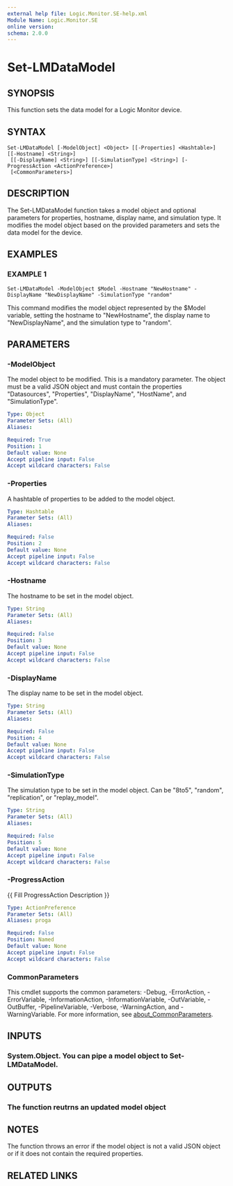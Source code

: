 ```yaml
---
external help file: Logic.Monitor.SE-help.xml
Module Name: Logic.Monitor.SE
online version:
schema: 2.0.0
---
```


# Set-LMDataModel

## SYNOPSIS
This function sets the data model for a Logic Monitor device.

## SYNTAX

```
Set-LMDataModel [-ModelObject] <Object> [[-Properties] <Hashtable>] [[-Hostname] <String>]
 [[-DisplayName] <String>] [[-SimulationType] <String>] [-ProgressAction <ActionPreference>]
 [<CommonParameters>]
```

## DESCRIPTION
The Set-LMDataModel function takes a model object and optional parameters for properties, hostname, display name, and simulation type. 
It modifies the model object based on the provided parameters and sets the data model for the device.

## EXAMPLES

### EXAMPLE 1
```
Set-LMDataModel -ModelObject $Model -Hostname "NewHostname" -DisplayName "NewDisplayName" -SimulationType "random"
```

This command modifies the model object represented by the $Model variable, setting the hostname to "NewHostname", the display name to "NewDisplayName", and the simulation type to "random".

## PARAMETERS

### -ModelObject
The model object to be modified.
This is a mandatory parameter.
The object must be a valid JSON object and must contain the properties "Datasources", "Properties", "DisplayName", "HostName", and "SimulationType".

```yaml
Type: Object
Parameter Sets: (All)
Aliases:

Required: True
Position: 1
Default value: None
Accept pipeline input: False
Accept wildcard characters: False
```

### -Properties
A hashtable of properties to be added to the model object.

```yaml
Type: Hashtable
Parameter Sets: (All)
Aliases:

Required: False
Position: 2
Default value: None
Accept pipeline input: False
Accept wildcard characters: False
```

### -Hostname
The hostname to be set in the model object.

```yaml
Type: String
Parameter Sets: (All)
Aliases:

Required: False
Position: 3
Default value: None
Accept pipeline input: False
Accept wildcard characters: False
```

### -DisplayName
The display name to be set in the model object.

```yaml
Type: String
Parameter Sets: (All)
Aliases:

Required: False
Position: 4
Default value: None
Accept pipeline input: False
Accept wildcard characters: False
```

### -SimulationType
The simulation type to be set in the model object.
Can be "8to5", "random", "replication", or "replay_model".

```yaml
Type: String
Parameter Sets: (All)
Aliases:

Required: False
Position: 5
Default value: None
Accept pipeline input: False
Accept wildcard characters: False
```

### -ProgressAction
{{ Fill ProgressAction Description }}

```yaml
Type: ActionPreference
Parameter Sets: (All)
Aliases: proga

Required: False
Position: Named
Default value: None
Accept pipeline input: False
Accept wildcard characters: False
```

### CommonParameters
This cmdlet supports the common parameters: -Debug, -ErrorAction, -ErrorVariable, -InformationAction, -InformationVariable, -OutVariable, -OutBuffer, -PipelineVariable, -Verbose, -WarningAction, and -WarningVariable. For more information, see [about_CommonParameters](http://go.microsoft.com/fwlink/?LinkID=113216).

## INPUTS

### System.Object. You can pipe a model object to Set-LMDataModel.
## OUTPUTS

### The function reutrns an updated model object
## NOTES
The function throws an error if the model object is not a valid JSON object or if it does not contain the required properties.

## RELATED LINKS
